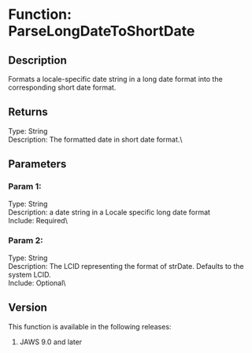 # Function: ParseLongDateToShortDate

## Description

Formats a locale-specific date string in a long date format into the
corresponding short date format.

## Returns

Type: String\
Description: The formatted date in short date format.\

## Parameters

### Param 1:

Type: String\
Description: a date string in a Locale specific long date format\
Include: Required\

### Param 2:

Type: String\
Description: The LCID representing the format of strDate. Defaults to
the system LCID.\
Include: Optional\

## Version

This function is available in the following releases:

1.  JAWS 9.0 and later
